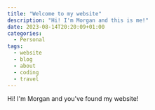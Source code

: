 ```yaml
---
title: "Welcome to my website"
description: "Hi! I'm Morgan and this is me!"
date: 2023-08-14T20:20:09+01:00
categories:
  - Personal
tags:
  - website
  - blog
  - about
  - coding
  - travel
---
```


Hi! I'm Morgan and you've found my website!

